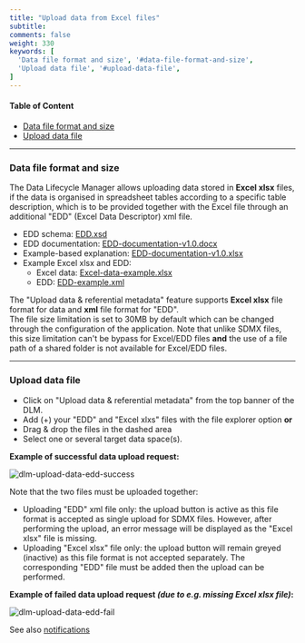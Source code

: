 ```yaml
---
title: "Upload data from Excel files"
subtitle: 
comments: false
weight: 330
keywords: [
  'Data file format and size', '#data-file-format-and-size',
  'Upload data file', '#upload-data-file',
]
---
```


#### Table of Content
- [Data file format and size](#data-file-format-and-size)
- [Upload data file](#upload-data-file)

---

### Data file format and size
The Data Lifecycle Manager allows uploading data stored in **Excel xlsx** files, if the data is organised in spreadsheet tables according to a specific table description, which is to be provided together with the Excel file through an additional "EDD" (Excel Data Descriptor) xml file.

- EDD schema: [EDD.xsd](/dotstatsuite-documentation/using-dlm/upload-data/EDD.xsd)
- EDD documentation: [EDD-documentation-v1.0.docx](/dotstatsuite-documentation/using-dlm/upload-data/EDD-documentation-v1.0.docx)
- Example-based explanation: [EDD-documentation-v1.0.xlsx](/dotstatsuite-documentation/using-dlm/upload-data/EDD-documentation-v1.0.xlsx)
- Example Excel xlsx and EDD: 
  - Excel data: [Excel-data-example.xlsx](/dotstatsuite-documentation/using-dlm/upload-data/Excel-data-example.xlsx)
  - EDD: [EDD-example.xml](/dotstatsuite-documentation/using-dlm/upload-data/EDD-example.xml)

The "Upload data & referential metadata" feature supports **Excel xlsx** file format for data and **xml** file format for "EDD".  
The file size limitation is set to 30MB by default which can be changed through the configuration of the application. Note that unlike SDMX files, this size limitation can't be bypass for Excel/EDD files **and** the use of a file path of a shared folder is not available for Excel/EDD files.

---

### Upload data file
* Click on "Upload data & referential metadata" from the top banner of the DLM.
* Add (+) your "EDD" and "Excel xlxs" files with the file explorer option **or**
* Drag & drop the files in the dashed area 
* Select one or several target data space(s).

**Example of successful data upload request:**

![dlm-upload-data-edd-success](/dotstatsuite-documentation/images/dlm-upload-data-edd-success.png)

Note that the two files must be uploaded together:
* Uploading "EDD" xml file only: the upload button is active as this file format is accepted as single upload for SDMX files. However, after performing the upload, an error message will be displayed as the "Excel xlsx" file is missing.
* Uploading "Excel xlsx" file only: the upload button will remain greyed (inactive) as this file format is not accepted separately. The corresponding "EDD" file must be added then the upload can be performed.

**Example of failed data upload request *(due to e.g. missing Excel xlsx file)*:**

![dlm-upload-data-edd-fail](/dotstatsuite-documentation/images/dlm-upload-data-edd-fail.png)

See also [notifications](/dotstatsuite-documentation/using-dlm/upload-data/upload-data-sdmx-file/#notifications)
